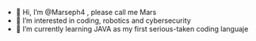 - 👋 Hi, I’m @Marseph4 , please call me Mars
- 👀 I’m interested in coding, robotics and cybersecurity 
- 🌱 I’m currently learning JAVA as my first serious-taken coding languaje

<!---
Marseph4/Marseph4 is a ✨ special ✨ repository because its `README.md` (this file) appears on your GitHub profile.
You can click the Preview link to take a look at your changes.
--->
